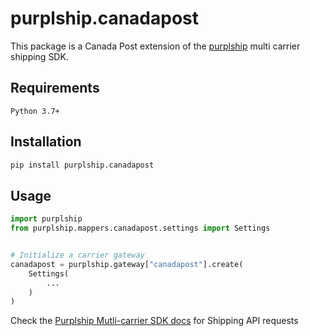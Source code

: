 # purplship.canadapost

This package is a Canada Post extension of the [purplship](https://pypi.org/project/purplship) multi carrier shipping SDK.

## Requirements

`Python 3.7+`

## Installation

```bash
pip install purplship.canadapost
```

## Usage

```python
import purplship
from purplship.mappers.canadapost.settings import Settings


# Initialize a carrier gateway
canadapost = purplship.gateway["canadapost"].create(
    Settings(
        ...
    )
)
```

Check the [Purplship Mutli-carrier SDK docs](https://sdk.purplship.com) for Shipping API requests
